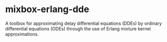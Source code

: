 # mixbox-erlang-dde
A toolbox for approximating delay differential equations (DDEs) by ordinary differential equations (ODEs) through the use of Erlang mixture kernel approximations.
